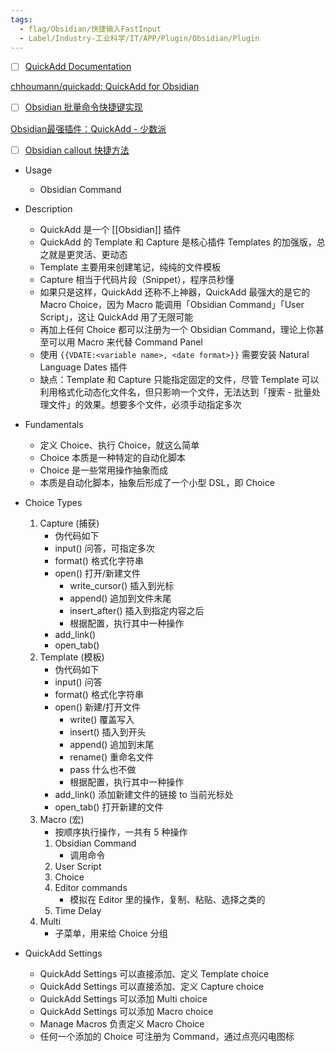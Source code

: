 ```yaml
---
tags:
  - flag/Obsidian/快捷输入FastInput
  - Label/Industry-工业科学/IT/APP/Plugin/Obsidian/Plugin
---
```


- [ ] [QuickAdd Documentation](https://quickadd.obsidian.guide/docs/)

[chhoumann/quickadd: QuickAdd for Obsidian](https://github.com/chhoumann/quickadd)

- [ ] [Obsidian 批量命令快捷键实现](https://www.edony.ink/batch-command-shortcut-of-obsidian/)

[Obsidian最强插件：QuickAdd - 少数派](https://sspai.com/post/69375)

- [ ] [Obsidian callout 快捷方法](https://www.edony.ink/obsidian-callout-kuai-jie-fang-fa/)


- Usage
    - Obsidian Command

- Description
    - QuickAdd 是一个 [[Obsidian]] 插件
    - QuickAdd 的 Template 和 Capture 是核心插件 Templates 的加强版，总之就是更灵活、更动态
    - Template 主要用来创建笔记，纯纯的文件模板
    - Capture 相当于代码片段（Snippet），程序员秒懂
    - 如果只是这样，QuickAdd 还称不上神器，QuickAdd 最强大的是它的 Macro Choice，因为 Macro 能调用「Obsidian Command」「User Script」，这让 QuickAdd 用了无限可能
    - 再加上任何 Choice 都可以注册为一个 Obsidian Command，理论上你甚至可以用 Macro 来代替 Command Panel
    - 使用 `{{VDATE:<variable name>, <date format>}}` 需要安装 Natural Language Dates 插件
    - 缺点：Template 和 Capture 只能指定固定的文件，尽管 Template 可以利用格式化动态化文件名，但只影响一个文件，无法达到「搜索 - 批量处理文件」的效果。想要多个文件，必须手动指定多次

- Fundamentals
    - 定义 Choice、执行 Choice，就这么简单
    - Choice 本质是一种特定的自动化脚本
    - Choice 是一些常用操作抽象而成
    - 本质是自动化脚本，抽象后形成了一个小型 DSL，即 Choice

- Choice Types
    1. Capture (捕获)
        - 伪代码如下
        - input() 问答，可指定多次
        - format() 格式化字符串
        - open() 打开/新建文件
            - write_cursor() 插入到光标
            - append() 追加到文件末尾
            - insert_after() 插入到指定内容之后
            - 根据配置，执行其中一种操作
        - add_link()
        - open_tab()
    2. Template (模板)
        - 伪代码如下
        - input() 问答
        - format() 格式化字符串
        - open() 新建/打开文件
            - write() 覆盖写入
            - insert() 插入到开头
            - append() 追加到末尾
            - rename() 重命名文件
            - pass 什么也不做
            - 根据配置，执行其中一种操作
        - add_link() 添加新建文件的链接 to 当前光标处
        - open_tab() 打开新建的文件
    3. Macro (宏)
        - 按顺序执行操作，一共有 5 种操作
        1. Obsidian Command
            - 调用命令
        2. User Script
        3. Choice
        4. Editor commands
            - 模拟在 Editor 里的操作，复制、粘贴、选择之类的
        5. Time Delay
    4. Multi
        - 子菜单，用来给 Choice 分组

- QuickAdd Settings
    - QuickAdd Settings 可以直接添加、定义 Template choice
    - QuickAdd Settings 可以直接添加、定义 Capture choice
    - QuickAdd Settings 可以添加 Multi choice
    - QuickAdd Settings 可以添加 Macro choice
    - Manage Macros 负责定义 Macro Choice
    - 任何一个添加的 Choice 可注册为 Command，通过点亮闪电图标
